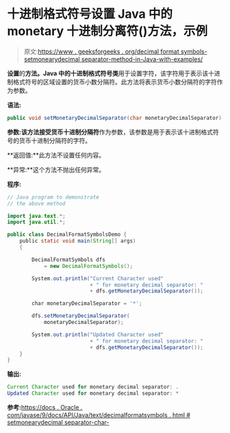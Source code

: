 # 十进制格式符号设置 Java 中的 monetary 十进制分离符()方法，示例

> 原文:[https://www . geeksforgeeks . org/decimal format symbols-setmonearydecimal separator-method-in-Java-with-examples/](https://www.geeksforgeeks.org/decimalformatsymbols-setmonetarydecimalseparator-method-in-java-with-examples/)

**设置**的**方法。Java 中的十进制格式符号类**用于设置字符，该字符用于表示该十进制格式符号的区域设置的货币小数分隔符。此方法将表示货币小数分隔符的字符作为参数。

**语法:**

```java
public void setMonetaryDecimalSeparator(char monetaryDecimalSeparator)

```

**参数:**该方法接受**货币十进制分隔符**作为参数，该参数是用于表示该十进制格式符号的货币十进制分隔符的字符。

**返回值:**此方法不设置任何内容。

**异常:**这个方法不抛出任何异常。

**程序:**

```java
// Java program to demonstrate
// the above method

import java.text.*;
import java.util.*;

public class DecimalFormatSymbolsDemo {
    public static void main(String[] args)
    {

        DecimalFormatSymbols dfs
            = new DecimalFormatSymbols();

        System.out.println("Current Character used"
                           + " for monetary decimal separator: "
                           + dfs.getMonetaryDecimalSeparator());

        char monetaryDecimalSeparator = '*';

        dfs.setMonetaryDecimalSeparator(
            monetaryDecimalSeparator);

        System.out.println("Updated Character used"
                           + " for monetary decimal separator: "
                           + dfs.getMonetaryDecimalSeparator());
    }
}
```

**输出:**

```java
Current Character used for monetary decimal separator: .
Updated Character used for monetary decimal separator: *

```

**参考:**[https://docs . Oracle . com/javase/9/docs/API/Java/text/decimalformatsymbols . html # setmonearydecimal separator-char-](https://docs.oracle.com/javase/9/docs/api/java/text/DecimalFormatSymbols.html#setMonetaryDecimalSeparator-char-)